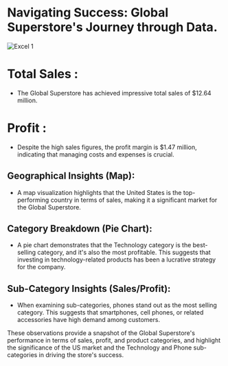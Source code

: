 # Navigating Success: Global Superstore's Journey through Data.

![Excel 1](https://github.com/Rutuja-Salunke/Global-Super-Store-Analysis/assets/102023809/077a764e-b49c-4ead-91c1-720fd58f5a5e)
# 

# Total Sales :
- The Global Superstore has achieved impressive total sales of $12.64 million.

# Profit :
- Despite the high sales figures, the profit margin is $1.47 million, indicating that managing costs and expenses is crucial.

## Geographical Insights (Map):
- A map visualization highlights that the United States is the top-performing country in terms of sales, making it a significant market for the Global Superstore.

## Category Breakdown (Pie Chart):
-  A pie chart demonstrates that the Technology category is the best-selling category, and it's also the most profitable. This suggests that investing in technology-related products has been a lucrative strategy for the company.

## Sub-Category Insights (Sales/Profit):
-  When examining sub-categories, phones stand out as the most selling category. This suggests that smartphones, cell phones, or related accessories have high demand among customers.

These observations provide a snapshot of the Global Superstore's performance in terms of sales, profit, and product categories, and highlight the significance of the US market and the Technology and Phone sub-categories in driving the store's success.
